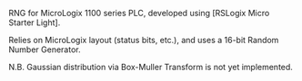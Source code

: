 RNG for MicroLogix 1100 series PLC, developed using [RSLogix Micro Starter Light].

Relies on MicroLogix layout (status bits, etc.), and uses a 16-bit Random Number Generator.

N.B. Gaussian distribution via Box-Muller Transform is not yet implemented.
